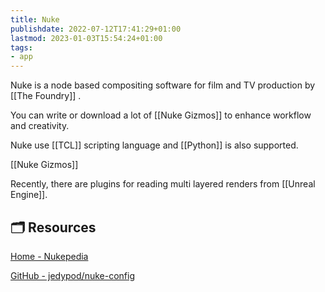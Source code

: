 ```yaml
---
title: Nuke
publishdate: 2022-07-12T17:41:29+01:00
lastmod: 2023-01-03T15:54:24+01:00
tags: 
- app
---
```








Nuke is a node based compositing software for film and TV production by [[The Foundry]] .



You can write or download a lot of [[Nuke Gizmos]] to enhance workflow and creativity.



Nuke use [[TCL]] scripting language and [[Python]] is also supported.



[[Nuke Gizmos]]



Recently, there are plugins for reading multi layered renders from [[Unreal Engine]].







## 🗂 Resources 



[Home - Nukepedia](http://www.nukepedia.com/)



[GitHub - jedypod/nuke-config](https://github.com/jedypod/nuke-config)



